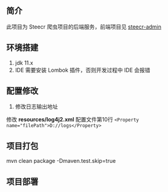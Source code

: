 ## 简介
此项目为 Steecr 爬虫项目的后端服务，前端项目见 [steecr-admin](https://github.com/dreamHorizonTK/steecr-admin)

## 环境搭建
1. jdk 11.x
2. IDE 需要安装 Lombok 插件，否则开发过程中 IDE 会报错

## 配置修改
1. 修改日志输出地址

修改 **resources/log4j2.xml** 配置文件第10行 ```<Property name="filePath">D://logs</Property>```

## 项目打包
mvn clean package -Dmaven.test.skip=true

## 项目部署
